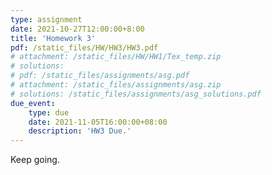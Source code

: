 ```yaml
---
type: assignment
date: 2021-10-27T12:00:00+8:00
title: 'Homework 3'
pdf: /static_files/HW/HW3/HW3.pdf
# attachment: /static_files/HW/HW1/Tex_temp.zip
# solutions:
# pdf: /static_files/assignments/asg.pdf
# attachment: /static_files/assignments/asg.zip
# solutions: /static_files/assignments/asg_solutions.pdf
due_event: 
    type: due
    date: 2021-11-05T16:00:00+08:00
    description: 'HW3 Due.'
---
```

Keep going.

